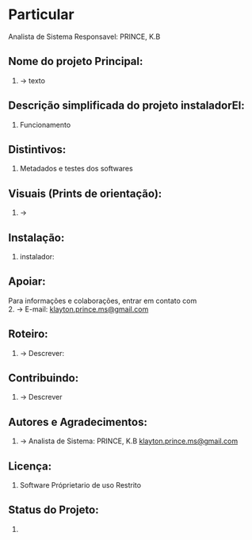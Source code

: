 # Particular

Analista de Sistema Responsavel: PRINCE, K.B 

## Nome do projeto Principal:
1. -> texto

## Descrição simplificada do projeto instaladorEl:
1. Funcionamento 

## Distintivos:
1. Metadados e testes dos softwares

## Visuais (Prints de orientação):
1. ->

## Instalação:
1. instalador: 


## Apoiar:
Para informações e colaborações, entrar em contato com  
2. -> E-mail: <klayton.prince.ms@gmail.com>



## Roteiro:
1. -> Descrever: 

## Contribuindo:
1. -> Descrever

## Autores e Agradecimentos:
1. -> Analista de Sistema: PRINCE, K.B <klayton.prince.ms@gmail.com>


## Licença:
1. Software Próprietario de uso Restrito

## Status do Projeto:
1. 
